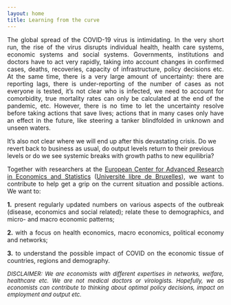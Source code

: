 ```yaml
---
layout: home
title: Learning from the curve
---
```

<p style='text-align: justify;'>
The global spread of the COVID-19 virus is intimidating. In the very short run, the rise of the virus disrupts individual health, health care systems, economic systems and social systems. Governments, institutions and doctors have to act very rapidly, taking into account changes in confirmed cases, deaths, recoveries, capacity of infrastructure, policy decisions etc. At the same time, there is a very large amount of uncertainty: there are reporting lags, there is under-reporting of the number of cases as not everyone is tested, it’s not clear who is infected, we need to account for comorbidity, true mortality rates can only be calculated at the end of the pandemic, etc. However, there is no time to let the uncertainty resolve before taking actions that save lives; actions that in many cases only have an effect in the future, like steering a tanker blindfolded in unknown and unseen waters.

It’s also not clear where we will end up after this devastating crisis. Do we revert back to business as usual, do output levels return to their previous levels or do we see systemic breaks with growth paths to new equilibria?
</p>

<p style='text-align: justify;'>
Together with researchers at the <a href="https://ecares.ulb.be/" target="blank">European Center for Advanced Research in Economics and Statistics</a> (<a href="https://www.ulb.be/" target="blank">Université libre de Bruxelles</a>), we want to contribute to help get a grip on the current situation and possible actions. We want to:
</p>

<p style='text-align: justify;'>
<span style='font-weight: bold;'>1.</span> present regularly updated numbers on various aspects of the outbreak (disease, economics and social related); relate these to demographics, and micro- and macro economic patterns;
</p>

<p style='text-align: justify;'>
<span style='font-weight: bold;'>2.</span> with a focus on health economics, macro economics, political economy and networks;
</p>

<p style='text-align: justify;'>
<span style='font-weight: bold;'>3.</span> to understand the possible impact of COVID on the economic tissue of countries, regions and demography.
</p>

<p style='text-align: justify; font-style: italic; font-size: small;'>
DISCLAIMER: We are economists with different expertises in networks, welfare, healthcare etc. We are not medical doctors or virologists. Hopefully, we as economists can contribute to thinking about optimal policy decisions, impact on employment and output etc.
</p>
